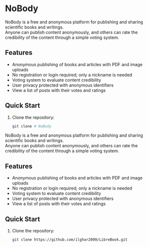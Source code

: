 # NoBody

NoBody is a free and anonymous platform for publishing and sharing scientific books and writings.  
Anyone can publish content anonymously, and others can rate the credibility of the content through a simple voting system.

## Features

- Anonymous publishing of books and articles with PDF and image uploads
- No registration or login required; only a nickname is needed
- Voting system to evaluate content credibility
- User privacy protected with anonymous identifiers
- View a list of posts with their votes and ratings

## Quick Start

1. Clone the repository:
   ```bash
   git clone # NoBody

NoBody is a free and anonymous platform for publishing and sharing scientific books and writings.  
Anyone can publish content anonymously, and others can rate the credibility of the content through a simple voting system.

## Features

- Anonymous publishing of books and articles with PDF and image uploads
- No registration or login required; only a nickname is needed
- Voting system to evaluate content credibility
- User privacy protected with anonymous identifiers
- View a list of posts with their votes and ratings

## Quick Start

1. Clone the repository:
   ```bash
   git clone https://github.com/ilghar2009/LibreBook.git

